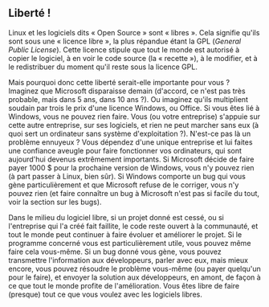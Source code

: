

<div id="corps">

<h2>Liberté !</h2>

Linux et les logiciels dits « Open Source » sont « libres ». Cela 
signifie qu'ils sont sous une « licence libre », la plus répandue étant 
la GPL (<i>General Public License</i>). Cette licence stipule que tout 
le monde est autorisé à copier le logiciel, à en voir le code source (la 
« recette »), à le modifier, et à le redistribuer du moment qu'il reste 
sous la licence GPL.

Mais pourquoi donc cette liberté serait-elle importante pour vous ? 
Imaginez que Microsoft disparaisse demain (d'accord, ce n'est pas très 
probable, mais dans 5 ans, dans 10 ans ?). Ou imaginez qu'ils 
multiplient soudain par trois le prix d'une licence Windows, ou Office. 
Si vous êtes lié à Windows, vous ne pouvez rien faire. Vous (ou votre 
entreprise) s'appuie sur cette autre entreprise, sur ses logiciels, et 
rien ne peut marcher sans eux (à quoi sert un ordinateur sans système 
d'exploitation ?). N'est-ce pas là un problème ennuyeux ? Vous dépendez 
d'une unique entreprise et lui faites une confiance aveugle pour faire 
fonctionner vos ordinateurs, qui sont aujourd'hui devenus extrêmement 
importants. Si Microsoft décide de faire payer 1000 $ pour la prochaine 
version de Windows, vous n'y pouvez rien (à part passer à Linux, bien 
sûr). Si Windows comporte un bug qui vous gène particulièrement et que 
Microsoft refuse de le corriger, vous n'y pouvez rien (et faire 
connaître un bug à Microsoft n'est pas si facile du tout, voir la 
section sur les bugs).

Dans le milieu du logiciel libre, si un projet donné est cessé, ou si 
l'entreprise qui l'a créé fait faillite, le code reste ouvert à la 
communauté, et tout le monde peut continuer à faire évoluer et 
améliorer le projet. Si le programme concerné vous est particulièrement 
utile, vous pouvez même faire cela vous-même. Si un bug donné vous 
gène, vous pouvez transmettre l'information aux développeurs, parler 
avec eux, mais mieux encore, vous pouvez résoudre le problème vous-même 
(ou payer quelqu'un pour le faire), et envoyer la solution aux 
développeurs, en amont, de façon à ce que tout le monde profite de 
l'amélioration. Vous êtes libre de faire (presque) tout ce que vous 
voulez avec les logiciels libres.

</div>



